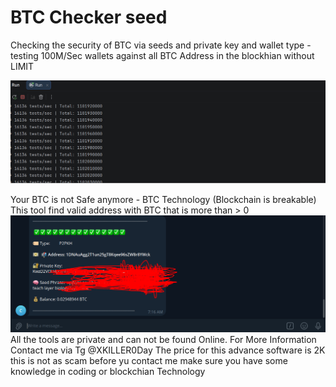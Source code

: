 # BTC Checker seed
Checking the security of BTC via seeds and private key and wallet type - testing 100M/Sec wallets against all BTC Address in the blockhian without LIMIT

<img src="https://raw.githubusercontent.com/xkiller0/BTC-Checker-seed/refs/heads/main/btc-checker-seed.PNG">

Your BTC is not Safe anymore - BTC Technology (Blockchain is breakable)
This tool find valid address with BTC that is more than > 0 
<img src="https://raw.githubusercontent.com/xkiller0/BTC-Checker-seed/refs/heads/main/btc-checker-seed-2.PNG">
All the tools are private and can not be found Online.
For More Information Contact me via Tg @XKILLER0Day
The price for this advance software is 2K this is not as scam before yu contact me make sure you have some knowledge in coding or blockchian Technology 
